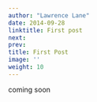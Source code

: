 ```yaml
---
author: "Lawrence Lane"
date: 2014-09-28
linktitle: First post
next:  
prev:
title: First Post
image: ''
weight: 10
---
```


coming soon
